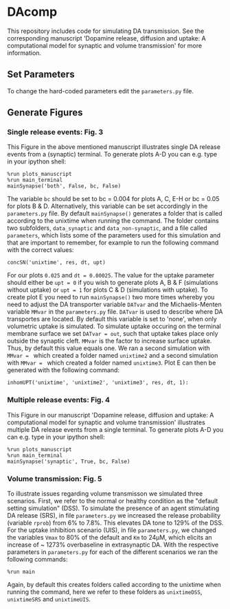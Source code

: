 # DAcomp

This repository includes code for simulating DA transmission. See the corresponding manuscript 'Dopamine release, diffusion and uptake: A computational model for synaptic and volume transmission' for more information.

## Set Parameters

To change the hard-coded parameters edit the `parameters.py` file. 

## Generate Figures

### Single release events: Fig. 3

This Figure in the above mentioned manuscript illustrates single DA release events from a (synaptic) terminal. To generate plots A-D you can e.g. type in your ipython shell:
```
%run plots_manuscript
%run main_terminal 
mainSynapse('both', False, bc, False)
```
The variable `bc` should be set to bc = 0.004 for plots A, C, E-H or bc = 0.05 for plots B & D. Alternatively, this variable can be set accordingly in the `parameters.py` file. By default `mainSynapse()` generates a folder that is called according to the unixtime when running the command. The folder contains two subfolders, `data_synaptic` and `data_non-synaptic`, and a file called `parameters`, which lists some of the parameters used for this simulation and that are important to remember, for example to run the following command with the correct values: 

```
concSN('unixtime', res, dt, upt)
```

For our plots `0.025` and `dt = 0.00025`. The value for the uptake parameter should either be `upt = 0` if you wish to generate plots A, B & F (simulations without uptake) or `upt = 1` for plots C & D (simulations with uptake). To create plot E you need to run `mainSynapse()` two more times whereby you need to adjust the DA transporter variable `DATvar` and the Michaelis-Menten variable `MMvar` in the `parameters.py` file. `DATvar` is used to describe where DA transportes are located. By default this variable is set to 'none', when only volumetric uptake is simulated. To simulate uptake occuring on the terminal membrane surface we set `DATvar = out`, such that uptake takes place only outside the synaptic cleft. `MMvar` is the factor to increase surface uptake. Thus, by default this value equals one. We ran a second simulation with `MMvar = ` which created a folder named `unixtime2` and a second simulation with `MMvar = ` which created a folder named `unixtime3`. Plot E can then be generated with the following command:

```
inhomUPT('unixtime', 'unixtime2', 'unixtime3', res, dt, 1):
```
### Multiple release events: Fig. 4

This Figure in our manuscript 'Dopamine release, diffusion and uptake: A computational model for synaptic and volume transmission' illustrates multiple DA release events from a single terminal. To generate plots A-D you can e.g. type in your ipython shell:
```
%run plots_manuscript
%run main_terminal 
mainSynapse('synaptic', True, bc, False)
```

### Volume transmission: Fig. 5

To illustrate issues regarding volume transmisson we simulated three scenarios. First, we refer to the normal or healthy condition as the "default setting simulation" (DSS). To simulate the presence of an agent stimulating DA release (SRS), in file `parameters.py` we increased the release probability (variable `rprob`) from 6% to 7.8%. This elevates DA tone to 129% of the DSS. For the uptake inhibition scenario (UIS), in file `parameters.py`, we changed the variables `Vmax` to 80% of the default and `Km` to 24μM, which elicits an increase of ~ 1273% overbaseline in extrasynaptic DA. With the respective parameters in `parameters.py` for each of the different scenarios we ran the following commands:

```
%run main
```
Again, by default this creates folders called according to the unixtime when running the command, here we refer to these folders as `unixtimeDSS`, `unixtimeSRS` and `unixtimeUIS`.
